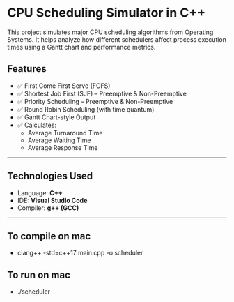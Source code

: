 # CPU Scheduling Simulator in C++

This project simulates major CPU scheduling algorithms from Operating Systems. It helps analyze how different schedulers affect process execution times using a Gantt chart and performance metrics.

## Features

- ✅ First Come First Serve (FCFS)
- ✅ Shortest Job First (SJF) – Preemptive & Non-Preemptive
- ✅ Priority Scheduling – Preemptive & Non-Preemptive
- ✅ Round Robin Scheduling (with time quantum)
- ✅ Gantt Chart-style Output
- ✅ Calculates:
  - Average Turnaround Time
  - Average Waiting Time
  - Average Response Time

---

## Technologies Used

- Language: **C++**
- IDE: **Visual Studio Code**
- Compiler: **g++ (GCC)**

---
## To compile on mac 

- clang++ -std=c++17 main.cpp -o scheduler

## To run on mac 

- ./scheduler

